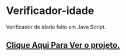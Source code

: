 # Verificador-idade
 Verificador de idade feito em Java Script.
<h2><a href="https://evertonroy.github.io/Verificador-idade/index.html">Clique Aqui Para Ver o projeto.</a></h2>
